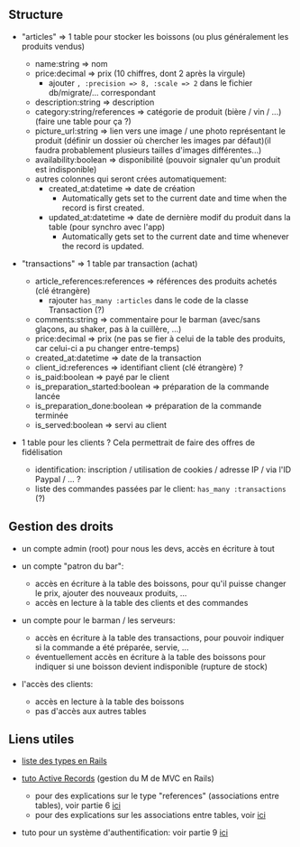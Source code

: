 Structure
---------

* "articles" => 1 table pour stocker les boissons (ou plus généralement les produits vendus)
    * name:string => nom
    * price:decimal => prix (10 chiffres, dont 2 après la virgule)
        * ajouter `, :precision => 8, :scale => 2` dans le fichier db/migrate/... correspondant
    * description:string => description
    * category:string/references => catégorie de produit (bière / vin / ...)(faire une table pour ça ?)
    * picture_url:string => lien vers une image / une photo représentant le produit (définir un dossier où chercher les images par défaut)(il faudra probablement plusieurs tailles d'images différentes...)
    * availability:boolean => disponibilité (pouvoir signaler qu'un produit est indisponible)
    * autres colonnes qui seront crées automatiquement:
        * created_at:datetime => date de création
            * Automatically gets set to the current date and time when the record is first created.
        * updated_at:datetime => date de dernière modif du produit dans la table (pour synchro avec l'app)
            * Automatically gets set to the current date and time whenever the record is updated.

* "transactions" => 1 table par transaction (achat)
    * article_references:references => références des produits achetés (clé étrangère)
        * rajouter `has_many :articles` dans le code de la classe Transaction (?)
    * comments:string => commentaire pour le barman (avec/sans glaçons, au shaker, pas à la cuillère, ...)
    * price:decimal => prix (ne pas se fier à celui de la table des produits, car celui-ci a pu changer entre-temps)
    * created_at:datetime => date de la transaction
    * client_id:references => identifiant client (clé étrangère) ?
    * is_paid:boolean                => payé par le client
    * is_preparation_started:boolean => préparation de la commande lancée
    * is_preparation_done:boolean    => préparation de la commande terminée
    * is_served:boolean              => servi au client

* 1 table pour les clients ? Cela permettrait de faire des offres de fidélisation
    * identification: inscription / utilisation de cookies / adresse IP / via l'ID Paypal / ... ?
    * liste des commandes passées par le client: `has_many :transactions` (?)


Gestion des droits
------------------

* un compte admin (root) pour nous les devs, accès en écriture à tout

* un compte "patron du bar":
    * accès en écriture à la table des boissons, pour qu'il puisse changer le prix, ajouter des nouveaux produits, ...
    * accès en lecture à la table des clients et des commandes

* un compte pour le barman / les serveurs:
    * accès en écriture à la table des transactions, pour pouvoir indiquer si la commande a été préparée, servie, ...
    * éventuellement accès en écriture à la table des boissons pour indiquer si une boisson devient indisponible (rupture de stock)

* l'accès des clients:
    * accès en lecture à la table des boissons
    * pas d'accès aux autres tables



Liens utiles
------------
* [liste des types en Rails](http://stackoverflow.com/questions/3260345/list-of-rails-model-types)

* [tuto Active Records](http://guides.rubyonrails.org/active_record_basics.html) (gestion du M de MVC en Rails)
	* pour des explications sur le type "references" (associations entre tables), voir partie 6 [ici](http://guides.rubyonrails.org/getting_started.html)
    * pour des explications sur les associations entre tables, voir [ici](http://guides.rubyonrails.org/association_basics.html)

* tuto pour un système d'authentification: voir partie 9 [ici](http://guides.rubyonrails.org/getting_started.html)


